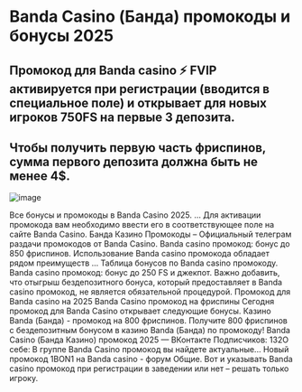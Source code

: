 # Banda Casino (Банда) промокоды и бонусы 2025


## Промокод для Banda casino ⚡️ FVIP активируется при регистрации (вводится в специальное поле) и открывает для новых игроков 750FS на первые 3 депозита.

## Чтобы получить первую часть фриспинов, сумма первого депозита должна быть не менее 4$.


![image](https://github.com/user-attachments/assets/cfd3667e-df4f-4f03-8eb1-614b0005d226)


Все бонусы и промокоды в Banda Casino 2025. ... Для активации промокода вам необходимо ввести его в соответствующее поле на сайте Banda Casino. Банда Казино Промокоды – Официальный телеграм раздачи промокодов от Banda Casino.
Banda casino промокод: бонус до 850 фриспинов. Использование Banda casino промокода обладает рядом преимуществ ... Таблица бонусов по Banda casino промокоду.
Banda casino промокод: бонус до 250 FS и джекпот. Важно добавить, что отыгрыш бездепозитного бонуса, который предоставляет в Banda casino промокод, не является обязательной процедурой. Промокод для Banda casino на 2025 Banda Casino промокод на фриспины Сегодня промокод для Banda Casino открывает следующие бонусы.
Казино Banda (Банда) - промокод на 800 фриспинов. Получите 800 фриспинов с бездепозитным бонусом в казино Banda (Банда) по промокоду!
Banda Casino (Банда Казино) промокод 2025 — ВКонтакте
Подписчиков: 132О себе: В группе Banda Casino промокод вы найдете актуальные...
Новый промокод 1BON1 на Banda casino - форум Общие.
Вот и указывать Banda casino промокод при регистрации в заведении или нет – решать только игроку.
